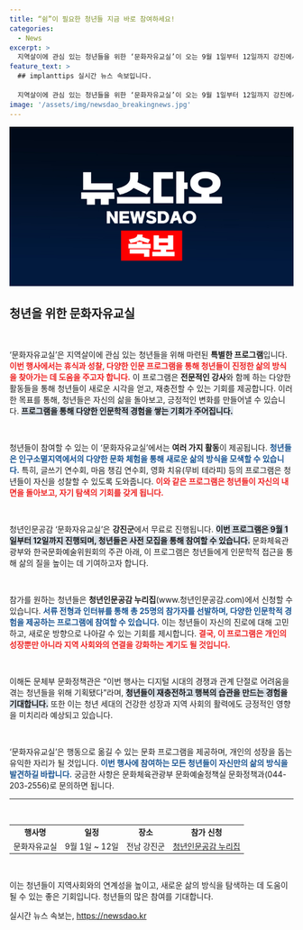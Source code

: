 ```yaml
---
title: “쉼”이 필요한 청년들 지금 바로 참여하세요!
categories:
  - News
excerpt: >
  지역살이에 관심 있는 청년들을 위한 ‘문화자유교실’이 오는 9월 1일부터 12일까지 강진에서 열린다. 휴식, 성찰, 사고의 폭을 넓힐 다양한 프로그램이 준비되어 있으며, 참가자를 최대 25명 모집한다. 당신의 삶을 변화시킬 기회를 놓치지 마세요!
feature_text: >
  ## implanttips 실시간 뉴스 속보입니다.

  지역살이에 관심 있는 청년들을 위한 ‘문화자유교실’이 오는 9월 1일부터 12일까지 강진에서 열린다. 휴식, 성찰, 사고의 폭을 넓힐 다양한 프로그램이 준비되어 있으며, 참가자를 최대 25명 모집한다. 당신의 삶을 변화시킬 기회를 놓치지 마세요!
image: '/assets/img/newsdao_breakingnews.jpg'
---
```


<p><img src="/assets/img/newsdao_breakingnews.jpg" alt="implanttips 속보" /></p>

<h2 data-ke-size="size26">청년을 위한 문화자유교실</h2>

<p data-ke-size="size16">&nbsp;</p>

<p>‘문화자유교실’은 지역살이에 관심 있는 청년들을 위해 마련된 <strong>특별한 프로그램</strong>입니다. <b><span style="color: #ee2323;">이번 행사에서는 휴식과 성찰, 다양한 인문 프로그램을 통해 청년들이 진정한 삶의 방식을 찾아가는 데 도움을 주고자 합니다.</span></b>  이 프로그램은 <strong>전문적인 강사</strong>와 함께 하는 다양한 활동들을 통해 청년들이 새로운 시각을 얻고, 재충전할 수 있는 기회를 제공합니다. 이러한 목표를 통해, 청년들은 자신의 삶을 돌아보고, 긍정적인 변화를 만들어낼 수 있습니다. <b><span style="background-color: #21538527;">프로그램을 통해 다양한 인문학적 경험을 쌓는 기회가 주어집니다.</span></b></p>

<p data-ke-size="size16">&nbsp;</p>

<p>청년들이 참여할 수 있는 이 ‘문화자유교실’에서는 <strong>여러 가지 활동</strong>이 제공됩니다. <b><span style="color: #1a5490;">청년들은 인구소멸지역에서의 다양한 문화 체험을 통해 새로운 삶의 방식을 모색할 수 있습니다.</span></b> 특히, 글쓰기 연수회, 마음 챙김 연수회, 영화 치유(무비 테라피) 등의 프로그램은 청년들이 자신을 성찰할 수 있도록 도와줍니다. <b><span style="color: #ee2323;">이와 같은 프로그램은 청년들이 자신의 내면을 돌아보고, 자기 탐색의 기회를 갖게 됩니다.</span></b> </p>

<p data-ke-size="size16">&nbsp;</p>

<p>청년인문공감 ‘문화자유교실’은 <strong>강진군</strong>에서 무료로 진행됩니다. <b><span style="background-color: #21538527;">이번 프로그램은 9월 1일부터 12일까지 진행되며, 청년들은 사전 모집을 통해 참여할 수 있습니다.</span></b> 문화체육관광부와 한국문화예술위원회의 주관 아래, 이 프로그램은 청년들에게 인문학적 접근을 통해 삶의 질을 높이는 데 기여하고자 합니다.</p>

<p data-ke-size="size16">&nbsp;</p>

<p>참가를 원하는 청년들은 <strong>청년인문공감 누리집</strong>(www.청년인문공감.com)에서 신청할 수 있습니다. <b><span style="color: #1a5490;">서류 전형과 인터뷰를 통해 총 25명의 참가자를 선발하며, 다양한 인문학적 경험을 제공하는 프로그램에 참여할 수 있습니다.</span></b> 이는 청년들이 자신의 진로에 대해 고민하고, 새로운 방향으로 나아갈 수 있는 기회를 제시합니다. <b><span style="color: #ee2323;">결국, 이 프로그램은 개인의 성장뿐만 아니라 지역 사회와의 연결을 강화하는 계기도 될 것입니다.</span></b></p>

<p data-ke-size="size16">&nbsp;</p>

<p>이해돈 문체부 문화정책관은 “이번 행사는 디지털 시대의 경쟁과 관계 단절로 어려움을 겪는 청년들을 위해 기획됐다”라며, <b><span style="background-color: #21538527;">청년들이 재충전하고 행복의 습관을 만드는 경험을 기대합니다.</span></b> 또한 이는 청년 세대의 건강한 성장과 지역 사회의 활력에도 긍정적인 영향을 미치리라 예상되고 있습니다.</p>

<p data-ke-size="size16">&nbsp;</p>

<p>‘문화자유교실’은 행동으로 옮길 수 있는 문화 프로그램을 제공하며, 개인의 성장을 돕는 유익한 자리가 될 것입니다. <b><span style="color: #1a5490;">이번 행사에 참여하는 모든 청년들이 자신만의 삶의 방식을 발견하길 바랍니다.</span></b> 궁금한 사항은 문화체육관광부 문화예술정책실 문화정책과(044-203-2556)로 문의하면 됩니다.</p>

<hr>

<p data-ke-size="size16">&nbsp;</p>

<table style="width: 100%; border-collapse: collapse;">
    <tr>
        <td style="text-align: center; height: 17px;"><b>행사명</b></td>
        <td style="text-align: center; height: 17px;"><b>일정</b></td>
        <td style="text-align: center; height: 17px;"><b>장소</b></td>
        <td style="text-align: center; height: 17px;"><b>참가 신청</b></td>
    </tr>
    <tr>
        <td style="text-align: center; height: 17px;">문화자유교실</td>
        <td style="text-align: center; height: 17px;">9월 1일 ~ 12일</td>
        <td style="text-align: center; height: 17px;">전남 강진군</td>
        <td style="text-align: center; height: 17px;"><a href="www.청년인문공감.com">청년인문공감 누리집</a></td>
    </tr>
</table> 

<p data-ke-size="size16">&nbsp;</p>

<p>이는 청년들이 지역사회와의 연계성을 높이고, 새로운 삶의 방식을 탐색하는 데 도움이 될 수 있는 좋은 기회입니다. 청년들의 많은 참여를 기대합니다.</p>
실시간 뉴스 속보는, <a href="https://newsdao.kr" rel="dofollow">https://newsdao.kr</a>


